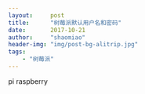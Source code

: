 ```yaml
---
layout:     post
title:      "树莓派默认用户名和密码"
date:       2017-10-21
author:     "shaomiao"
header-img: "img/post-bg-alitrip.jpg"
tags:
    - "树莓派"
---
```

pi
raspberry
